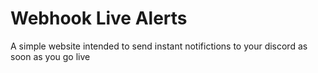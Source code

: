 # Webhook Live Alerts

A simple website intended to send instant notifictions to your discord as soon as you go live 
